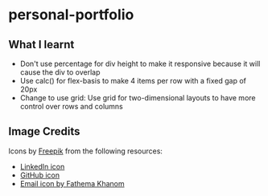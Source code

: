 # personal-portfolio

## What I learnt

- Don't use percentage for div height to make it responsive because it will cause the div to overlap
- Use calc() for flex-basis to make 4 items per row with a fixed gap of 20px
- Change to use grid: Use grid for two-dimensional layouts to have more control over rows and columns

## Image Credits

Icons by [Freepik](https://www.freepik.com) from the following resources:

- [LinkedIn icon](https://www.freepik.com/icon/linkedin_1383262#fromView=keyword&page=1&position=34&uuid=dc7e7881-3786-43e8-ae2f-3a13696da86)
- [GitHub icon](https://www.freepik.com/icon/github_1051326#fromView=search&page=1&position=12&uuid=872b4aa9-347f-4e82-88c8-d4f22c3002f9)
- [Email icon by Fathema Khanom](https://www.freepik.com/icon/mail_9068642#fromView=keyword&page=1&position=58&uuid=0f3481ff-5a18-406c-bf00)
  <!-- - [Gmail icon](https://www.freepik.com/icon/gmail_5968534#fromView=search&page=1&position=14&uuid=cf3cba61-721a-4df7-8365-2d8442d9828d) -->
